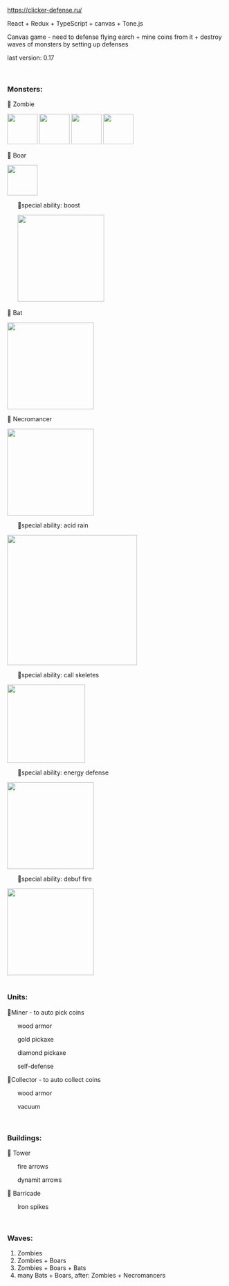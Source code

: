 https://clicker-defense.ru/

React + Redux + TypeScript + canvas + Tone.js

Canvas game - need to defense flying earch + mine coins from it + destroy waves of monsters by setting up defenses

last version: 0.17

<br>
<h3>Monsters:</h3>

🎃 Zombie
  
  <img src="https://clicker-defense.ru/static/media/readmy/Zombie1.gif" height="70" />
  <img src="https://clicker-defense.ru/static/media/readmy/Zombie2.gif" height="70" />
  <img src="https://clicker-defense.ru/static/media/readmy/Zombie3.gif" height="70" />
  <img src="https://clicker-defense.ru/static/media/readmy/Zombie4.gif" height="70" />
	
🎃 Boar

  <img src="https://clicker-defense.ru/static/media/readmy/Boar.gif" height="70" />
  
&nbsp;&nbsp;&nbsp;&nbsp;&nbsp; 🌟special ability: boost

&nbsp;&nbsp;&nbsp;&nbsp;&nbsp; <img src="https://clicker-defense.ru/static/media/readmy/BoarSpecialAbility.gif" height="200" />
	
🎃 Bat

<img src="https://clicker-defense.ru/static/media/readmy/Bat.gif" height="200" />

🎃 Necromancer

<img src="https://clicker-defense.ru/static/media/readmy/Necromancer.gif" height="200" />
  
&nbsp;&nbsp;&nbsp;&nbsp;&nbsp; 🌟special ability: acid rain

<img src="https://clicker-defense.ru/static/media/readmy/NecromancerAcidRain.gif" height="300" />

&nbsp;&nbsp;&nbsp;&nbsp;&nbsp; 🌟special ability: call skeletes

<img src="https://clicker-defense.ru/static/media/readmy/NecromancerCallSkeletons.gif" height="180" />

&nbsp;&nbsp;&nbsp;&nbsp;&nbsp; 🌟special ability: energy defense

<img src="https://clicker-defense.ru/static/media/readmy/NecromancerEnergyShield.gif" height="200" />

&nbsp;&nbsp;&nbsp;&nbsp;&nbsp; 🌟special ability: debuf fire

<img src="https://clicker-defense.ru/static/media/readmy/NecromancerDebufFire.gif" height="200" />

<br>
<br>
<h3>Units:</h3>

👲Miner - to auto pick coins

&nbsp;&nbsp;&nbsp;&nbsp;&nbsp; wood armor

&nbsp;&nbsp;&nbsp;&nbsp;&nbsp; gold pickaxe

&nbsp;&nbsp;&nbsp;&nbsp;&nbsp; diamond pickaxe

&nbsp;&nbsp;&nbsp;&nbsp;&nbsp; self-defense
	
👲Collector - to auto collect coins 

&nbsp;&nbsp;&nbsp;&nbsp;&nbsp; wood armor

&nbsp;&nbsp;&nbsp;&nbsp;&nbsp; vacuum
	
<br>
<h3>Buildings:</h3>

🏯 Tower

&nbsp;&nbsp;&nbsp;&nbsp;&nbsp; fire arrows

&nbsp;&nbsp;&nbsp;&nbsp;&nbsp; dynamit arrows 
	
🏯 Barricade

&nbsp;&nbsp;&nbsp;&nbsp;&nbsp; Iron spikes

<br>
<h3>Waves:</h3>

1. Zombies 
2. Zombies + Boars
3. Zombies + Boars + Bats
4. many Bats + Boars, after: Zombies + Necromancers